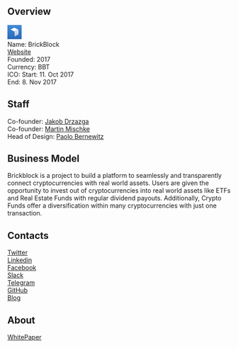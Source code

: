 ## Overview
![logo](../projects/logo/brickblock.png)  
Name: BrickBlock  
[Website](https://www.brickblock.io/)  
Founded: 2017  
Currency: BBT   
ICO: Start: 11. Oct 2017  
End: 8. Nov 2017
## Staff
Co-founder: [Jakob Drzazga](../people/jacob_drzazga.md)  
Co-founder: [Martin Mischke](../people/martin_mischke.md)  
Head of Design: [Paolo Bernewitz](../people/paolo_bernewitz.md)  
## Business Model
Brickblock is a project to build a platform to seamlessly and transparently connect cryptocurrencies with real world assets. Users are given the opportunity to invest out of cryptocurrencies into real world assets like ETFs and Real Estate Funds with regular dividend payouts. Additionally, Crypto Funds offer a diversification within many cryptocurrencies with just one transaction.
## Contacts  
[Twitter](https://twitter.com/brickblock_io)  
[Linkedin](https://www.linkedin.com/company/18035479/)  
[Facebook](https://www.facebook.com/brickblock.io/)  
[Slack](https://brickblock.slack.com/)   
[Telegram](https://t.me/joinchat/AAAAAERj-_1p8AktrkESlQ)  
[GitHub](https://github.com/brickblock-io)  
[Blog](https://blog.brickblock.io/)  
## About  
[WhitePaper](https://www.brickblock.io/files/Brickblock_General_Whitepaper_v102.pdf)  
